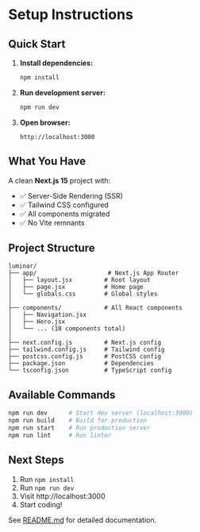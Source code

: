 # Setup Instructions

## Quick Start

1. **Install dependencies:**
   ```bash
   npm install
   ```

2. **Run development server:**
   ```bash
   npm run dev
   ```

3. **Open browser:**
   ```
   http://localhost:3000
   ```

## What You Have

A clean **Next.js 15** project with:
- ✅ Server-Side Rendering (SSR)
- ✅ Tailwind CSS configured
- ✅ All components migrated
- ✅ No Vite remnants

## Project Structure

```
luminar/
├── app/                    # Next.js App Router
│   ├── layout.jsx         # Root layout
│   ├── page.jsx           # Home page
│   └── globals.css        # Global styles
│
├── components/            # All React components
│   ├── Navigation.jsx
│   ├── Hero.jsx
│   └── ... (10 components total)
│
├── next.config.js         # Next.js config
├── tailwind.config.js     # Tailwind config
├── postcss.config.js      # PostCSS config
├── package.json           # Dependencies
└── tsconfig.json          # TypeScript config
```

## Available Commands

```bash
npm run dev      # Start dev server (localhost:3000)
npm run build    # Build for production
npm run start    # Run production server
npm run lint     # Run linter
```

## Next Steps

1. Run `npm install`
2. Run `npm run dev`
3. Visit http://localhost:3000
4. Start coding!

See [README.md](README.md) for detailed documentation.
